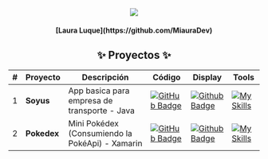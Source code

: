 <div align="center">
    <a href="https://www.javascript100.dev">
    <img src="https://i.imgur.com/s6GHWtf.png" /> 
    </a>
  <h4>
    <strong>[Laura Luque](https://github.com/MiauraDev)</strong>
  </h4>
</div>

<div align="center">
<h2>✨ Proyectos ✨</h2>

| #   | Proyecto    | Descripción                                     | Código                                                                                                                                                                             | Display                                                                                                                                                    | Tools                                                                                |
| --- | ----------- | ----------------------------------------------- | ---------------------------------------------------------------------------------------------------------------------------------------------------------------------------------- | ---------------------------------------------------------------------------------------------------------------------------------------------------------- | ------------------------------------------------------------------------------------ |
| 1   | **Soyus**   | App basica para empresa de transporte - Java    | [![GitHub Badge](https://img.shields.io/badge/Código-181717?logo=github&logoColor=fff&style=flat-square)](https://github.com/MiauraDev/My-creations-Movil/tree/master/1%20Soyus)   | [![Github Badge](https://img.shields.io/badge/Youtube-000?logo=youtube&logoColor=fff&style=flat-square)](https://youtu.be/SYH0p55VS00?si=PeAMW0Krq9CCAh1p) | [![My Skills](https://skillicons.dev/icons?i=androidstudio)](https://skillicons.dev) |
| 2   | **Pokedex** | Mini Pokédex (Consumiendo la PokéApi) - Xamarin | [![GitHub Badge](https://img.shields.io/badge/Código-181717?logo=github&logoColor=fff&style=flat-square)](https://github.com/MiauraDev/My-creations-Movil/tree/master/2%20Pokedex) | [![Github Badge](https://img.shields.io/badge/Youtube-000?logo=youtube&logoColor=fff&style=flat-square)](https://youtu.be/qEbzg4xeGaw?si=cPvmiMGnG4yt1Y3M) | [![My Skills](https://skillicons.dev/icons?i=visualstudio)](https://skillicons.dev)  |

</div>
